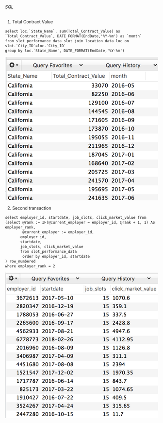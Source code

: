 ###### SQL
1. Total Contract Value
```
select loc.`State_Name`, sum(Total_Contract_Value) as `Total_Contract_Value`, DATE_FORMAT(EndDate,'%Y-%m') as `month`
from slot_performance_data slot join location_data loc on slot.`City_ID`=loc.`City_ID`
group by loc.`State_Name`, DATE_FORMAT(EndDate,'%Y-%m')
```
![sql_1](https://github.com/telenovelachuan/job_slot_retention/blob/master/reports/figures/sql_1.png)

2. Second transaction
```
select employer_id, startdate, job_slots, click_market_value from 
(select @rank := IF(@current_employer = employer_id, @rank + 1, 1) AS employer_rank,
		@current_employer := employer_id,
       employer_id,
       startdate,
       job_slots, click_market_value
       from slot_performance_data
        order by employer_id, startdate
) row_numbered
where employer_rank = 2
```
![sql_2](https://github.com/telenovelachuan/job_slot_retention/blob/master/reports/figures/sql_2.png)



